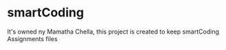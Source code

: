 # smartCoding
It's owned ny Mamatha Chella, this project is created to keep smartCoding Assignments files

